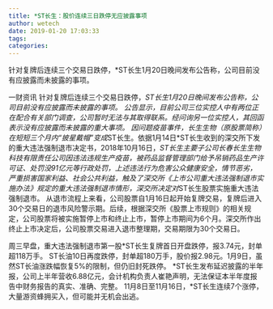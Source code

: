 ```yaml
---
title: *ST长生：股价连续三日跌停无应披露事项
author: wetech
date: 2019-01-20 17:03:33
tags: 
categories: 
---
```

针对复牌后连续三个交易日跌停，*ST长生1月20日晚间发布公告称，公司目前没有应披露而未披露的事项。
<!-- more -->
一财资讯
针对复牌后连续三个交易日跌停，*ST长生1月20日晚间发布公告称，公司目前没有应披露而未披露的事项。
公告显示，目前公司三位实控人中有两位正在配合有关部门调查，公司暂时无法与其取得联系。经问询另一位实控人，其回函表示没有应披露而未披露的重大事项。
因问题疫苗事件，长生生物（原股票简称）在短短三个月内“披星戴帽”变成*ST长生。依据1月14日*ST长生收到的深交所下发的重大违法强制退市决定书，2018年10月16日，*ST长生主要子公司长春长生生物科技有限责任公司因违法违规生产疫苗，被药品监督管理部门给予吊销药品生产许可证、处罚没91亿元等行政处罚，上述违法行为危害公众健康安全，情节恶劣，严重损害国家利益、社会公共利益，触及了深交所《上市公司重大违法强制退市实施办法》规定的重大违法强制退市情形，深交所决定对*ST长生股票实施重大违法强制退市。
从退市流程上来看，公司股票自1月16日起开始复牌交易，复牌后进入30个交易日的退市风险警示期。后续，根据深交所《股票上市规则》的相关规定，公司股票将被实施暂停上市和终止上市，暂停上市期间为6个月。深交所作出终止上市决定后，公司股票交易进入退市整理期，交易期限为30个交易日。
 
 
周三早盘，重大违法强制退市第一股*ST长生复牌首日开盘跌停，报3.74元，封单超118万手。
ST长油10日再度跌停，封单超180万手，股价报2.98元。1月9日，虽然ST长油涨跌幅恢复5%的限制，但仍旧封死跌停。
*ST长生发布延迟披露的半年报，公司上半年营收6.88亿元，会计机构负责人崔艳声明，无法保证本半年度报告中财务报告的真实、准确、完整。
11月8日至11月16日，*ST长生连续7个涨停，大量游资蜂拥买入，但可能并无机会出逃。

